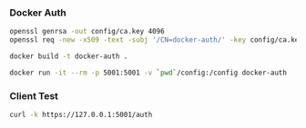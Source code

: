 ### Docker Auth
```sh
openssl genrsa -out config/ca.key 4096
openssl req -new -x509 -text -subj '/CN=docker-auth/' -key config/ca.key -out config/ca.crt

docker build -t docker-auth .

docker run -it --rm -p 5001:5001 -v `pwd`/config:/config docker-auth
```

### Client Test
```sh
curl -k https://127.0.0.1:5001/auth
```
